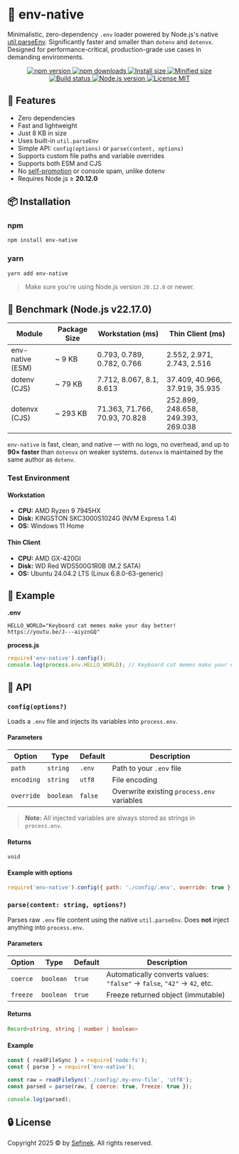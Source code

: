 # 📄 env-native
Minimalistic, zero-dependency `.env` loader powered by Node.js's native [util.parseEnv](https://nodejs.org/api/util.html#utilparseenvcontent).
Significantly faster and smaller than `dotenv` and `dotenvx`.
Designed for performance-critical, production-grade use cases in demanding environments.

<p align="center">
  <a href="https://www.npmjs.com/package/env-native">
    <img src="https://img.shields.io/npm/v/env-native?color=blue&label=npm&style=flat-square" alt="npm version">
  </a>
  <a href="https://www.npmjs.com/package/env-native">
    <img src="https://img.shields.io/npm/dm/env-native?style=flat-square&label=downloads" alt="npm downloads">
  </a>
  <a href="https://packagephobia.com/result?p=env-native">
    <img src="https://packagephobia.com/badge?p=env-native" alt="Install size">
  </a>
  <a href="https://bundlephobia.com/package/env-native">
    <img src="https://img.shields.io/bundlephobia/min/env-native?style=flat-square&label=min+size" alt="Minified size">
  </a>
  <a href="https://github.com/sefinek/env-native/actions/workflows/node.js.yml">
    <img src="https://img.shields.io/github/actions/workflow/status/sefinek/env-native/node.js.yml?branch=main&style=flat-square" alt="Build status">
  </a>
  <a href="https://nodejs.org/en">
    <img src="https://img.shields.io/node/v/env-native?style=flat-square" alt="Node.js version">
  </a>
  <a href="https://github.com/sefinek/env-native/blob/main/LICENSE">
    <img src="https://img.shields.io/npm/l/env-native?color=brightgreen&style=flat-square" alt="License MIT">
  </a>
</p>



## 🚀 Features
- Zero dependencies
- Fast and lightweight
- Just 8 KB in size
- Uses built-in `util.parseEnv`
- Simple API: `config(options)` or `parse(content, options)`
- Supports custom file paths and variable overrides
- Supports both ESM and CJS
- No [self-promotion](https://github.com/motdotla/dotenv/issues/876) or console spam, unlike dotenv
- Requires Node.js ≥ **20.12.0**


## 📦 Installation

### npm
```bash
npm install env-native
```

### yarn
```bash
yarn add env-native
```

> Make sure you're using Node.js version `20.12.0` or newer.


## 🧪 Benchmark (Node.js v22.17.0)

| Module           | Package Size | Workstation (ms)              | Thin Client (ms)                   |
|------------------|--------------|-------------------------------|------------------------------------|
| env-native (ESM) | ~ 9 KB       | 0.793, 0.789, 0.782, 0.766    | 2.552, 2.971, 2.743, 2.516         |
| dotenv (CJS)     | ~ 79 KB      | 7.712, 8.067, 8.1, 8.613      | 37.409, 40.966, 37.919, 35.935     |
| dotenvx (CJS)    | ~ 293 KB     | 71.363, 71.766, 70.93, 70.828 | 252.899, 248.658, 249.393, 269.038 |

`env-native` is fast, clean, and native — with no logs, no overhead, and up to **90× faster** than `dotenvx` on weaker systems.
`dotenvx` is maintained by the same author as `dotenv`.

### Test Environment
#### Workstation
- **CPU:** AMD Ryzen 9 7945HX
- **Disk:** KINGSTON SKC3000S1024G (NVM Express 1.4)
- **OS:** Windows 11 Home

#### Thin Client
- **CPU:** AMD GX-420GI
- **Disk:** WD Red WDS500G1R0B (M.2 SATA)
- **OS:** Ubuntu 24.04.2 LTS (Linux 6.8.0-63-generic)


## 🧪 Example
**.env**
```env
HELLO_WORLD="Keyboard cat memes make your day better! https://youtu.be/J---aiyznGQ"
```

**process.js**
```js
require('env-native').config();
console.log(process.env.HELLO_WORLD); // Keyboard cat memes make your day better! https://youtu.be/J---aiyznGQ
```


## 🧩 API
### `config(options?)`
Loads a `.env` file and injects its variables into `process.env`.

#### Parameters
| Option     | Type      | Default | Description                                 |
|------------|-----------|---------|---------------------------------------------|
| `path`     | `string`  | `.env`  | Path to your `.env` file                    |
| `encoding` | `string`  | `utf8`  | File encoding                               |
| `override` | `boolean` | `false` | Overwrite existing `process.env` variables  |

> **Note:** All injected variables are always stored as strings in `process.env`.

#### Returns
`void`

#### Example with options
```js
require('env-native').config({ path: './config/.env', override: true });
```

### `parse(content: string, options?)`
Parses raw `.env` file content using the native `util.parseEnv`. Does **not** inject anything into `process.env`.

#### Parameters
| Option   | Type      | Default | Description                                                             |
|----------|-----------|---------|-------------------------------------------------------------------------|
| `coerce` | `boolean` | `true`  | Automatically converts values: `"false"` → `false`, `"42"` → `42`, etc. |
| `freeze` | `boolean` | `true`  | Freeze returned object (immutable)                                      |

#### Returns
```ts
Record<string, string | number | boolean>
```

#### Example
```js
const { readFileSync } = require('node:fs');
const { parse } = require('env-native');

const raw = readFileSync('./config/.my-env-file', 'utf8');
const parsed = parse(raw, { coerce: true, freeze: true });

console.log(parsed);
```


## 🔒 License
Copyright 2025 © by [Sefinek](https://sefinek.net). All rights reserved.